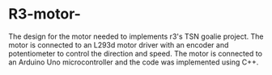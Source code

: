 # R3-motor-

The design for the motor needed to implements r3's TSN goalie project. The motor is connected to an L293d motor driver with an encoder and potentiometer to control the direction and speed. The motor is connected to an Arduino Uno microcontroller and the code was implemented using C++.
